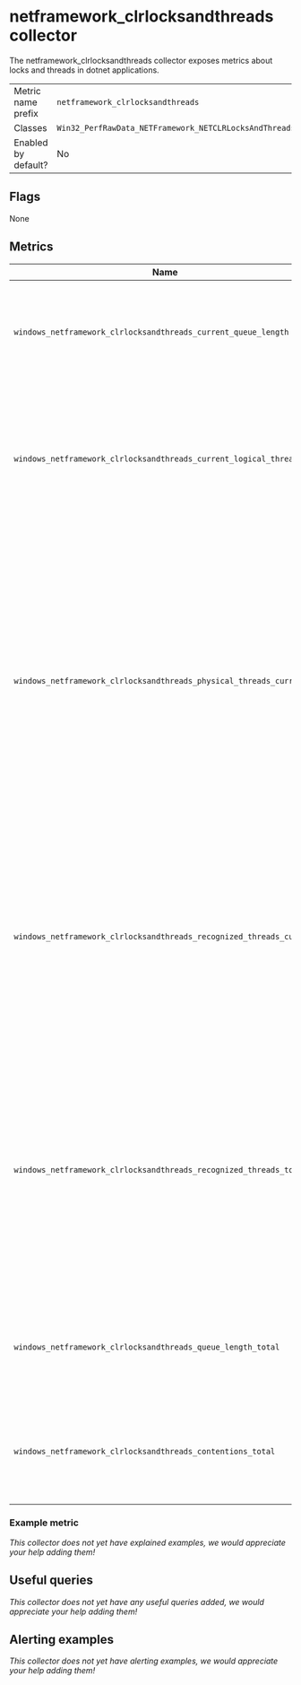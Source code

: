 # netframework_clrlocksandthreads collector

The netframework_clrlocksandthreads collector exposes metrics about locks and threads in dotnet applications.

|||
-|-
Metric name prefix  | `netframework_clrlocksandthreads`
Classes             | `Win32_PerfRawData_NETFramework_NETCLRLocksAndThreads`
Enabled by default? | No

## Flags

None

## Metrics

<!-- BEGIN auto-generated metrics table -->
Name | Description | Type | Labels
-----|-------------|------|-------
`windows_netframework_clrlocksandthreads_current_queue_length` | Displays the total number of threads that are currently waiting to acquire a managed lock in the application. | gauge | `process`
`windows_netframework_clrlocksandthreads_current_logical_threads` | Displays the number of current managed thread objects in the application. This counter maintains the count of both running and stopped threads.  | gauge | `process`
`windows_netframework_clrlocksandthreads_physical_threads_current` | Displays the number of native operating system threads created and owned by the common language runtime to act as underlying threads for managed thread objects. This counter's value does not include the threads used by the runtime in its internal operations; it is a subset of the threads in the operating system process. | gauge | `process`
`windows_netframework_clrlocksandthreads_recognized_threads_current` | Displays the number of threads that are currently recognized by the runtime. These threads are associated with a corresponding managed thread object. The runtime does not create these threads, but they have run inside the runtime at least once. | gauge | `process`
`windows_netframework_clrlocksandthreads_recognized_threads_total` | Displays the total number of threads that have been recognized by the runtime since the application started. These threads are associated with a corresponding managed thread object. The runtime does not create these threads, but they have run inside the runtime at least once. | counter | `process`
`windows_netframework_clrlocksandthreads_queue_length_total` | Displays the total number of threads that waited to acquire a managed lock since the application started. | counter | `process`
`windows_netframework_clrlocksandthreads_contentions_total` | Displays the total number of times that threads in the runtime have attempted to acquire a managed lock unsuccessfully. | counter | `process`
<!-- END auto-generated metrics table -->

### Example metric
_This collector does not yet have explained examples, we would appreciate your help adding them!_

## Useful queries
_This collector does not yet have any useful queries added, we would appreciate your help adding them!_

## Alerting examples
_This collector does not yet have alerting examples, we would appreciate your help adding them!_
